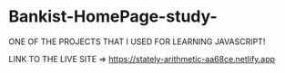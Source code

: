 # Bankist-HomePage-study-

 ONE OF THE PROJECTS THAT I USED FOR LEARNING JAVASCRIPT!

LINK TO THE LIVE SITE => https://stately-arithmetic-aa68ce.netlify.app
